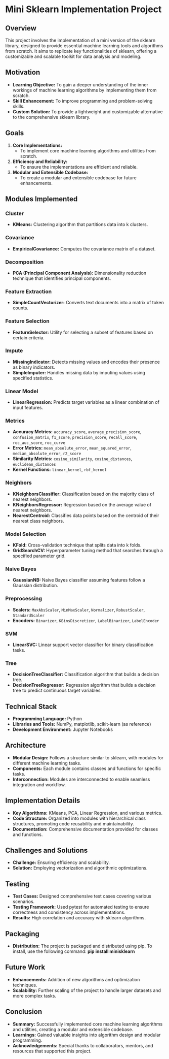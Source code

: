 # Mini Sklearn Implementation Project

## Overview

This project involves the implementation of a mini version of the sklearn library, designed to provide essential machine learning tools and algorithms from scratch. It aims to replicate key functionalities of sklearn, offering a customizable and scalable toolkit for data analysis and modeling.

## Motivation

- **Learning Objective:** To gain a deeper understanding of the inner workings of machine learning algorithms by implementing them from scratch.
- **Skill Enhancement:** To improve programming and problem-solving skills.
- **Custom Solution:** To provide a lightweight and customizable alternative to the comprehensive sklearn library.

## Goals

1. **Core Implementations:**
   - To implement core machine learning algorithms and utilities from scratch.
2. **Efficiency and Reliability:**
   - To ensure the implementations are efficient and reliable.
3. **Modular and Extensible Codebase:**
   - To create a modular and extensible codebase for future enhancements.

## Modules Implemented

### Cluster
- **KMeans:** Clustering algorithm that partitions data into k clusters.

### Covariance
- **EmpiricalCovariance:** Computes the covariance matrix of a dataset.

### Decomposition
- **PCA (Principal Component Analysis):** Dimensionality reduction technique that identifies principal components.

### Feature Extraction
- **SimpleCountVectorizer:** Converts text documents into a matrix of token counts.

### Feature Selection
- **FeatureSelector:** Utility for selecting a subset of features based on certain criteria.

### Impute
- **MissingIndicator:** Detects missing values and encodes their presence as binary indicators.
- **SimpleImputer:** Handles missing data by imputing values using specified statistics.

### Linear Model
- **LinearRegression:** Predicts target variables as a linear combination of input features.

### Metrics
- **Accuracy Metrics:** `accuracy_score`, `average_precision_score`, `confusion_matrix`, `f1_score`, `precision_score`, `recall_score`, `roc_auc_score`, `roc_curve`
- **Error Metrics:** `mean_absolute_error`, `mean_squared_error`, `median_absolute_error`, `r2_score`
- **Similarity Metrics:** `cosine_similarity`, `cosine_distances`, `euclidean_distances`
- **Kernel Functions:** `linear_kernel`, `rbf_kernel`

### Neighbors
- **KNeighborsClassifier:** Classification based on the majority class of nearest neighbors.
- **KNeighborsRegressor:** Regression based on the average value of nearest neighbors.
- **NearestCentroid:** Classifies data points based on the centroid of their nearest class neighbors.

### Model Selection
- **KFold:** Cross-validation technique that splits data into k folds.
- **GridSearchCV:** Hyperparameter tuning method that searches through a specified parameter grid.

### Naive Bayes
- **GaussianNB:** Naive Bayes classifier assuming features follow a Gaussian distribution.

### Preprocessing
- **Scalers:** `MaxAbsScaler`, `MinMaxScaler`, `Normalizer`, `RobustScaler`, `StandardScaler`
- **Encoders:** `Binarizer`, `KBinsDiscretizer`, `LabelBinarizer`, `LabelEncoder`

### SVM
- **LinearSVC:** Linear support vector classifier for binary classification tasks.

### Tree
- **DecisionTreeClassifier:** Classification algorithm that builds a decision tree.
- **DecisionTreeRegressor:** Regression algorithm that builds a decision tree to predict continuous target variables.

## Technical Stack

- **Programming Language:** Python
- **Libraries and Tools:** NumPy, matplotlib, scikit-learn (as reference)
- **Development Environment:** Jupyter Notebooks

## Architecture

- **Modular Design:** Follows a structure similar to sklearn, with modules for different machine learning tasks.
- **Components:** Each module contains classes and functions for specific tasks.
- **Interconnection:** Modules are interconnected to enable seamless integration and workflow.

## Implementation Details

- **Key Algorithms:** KMeans, PCA, Linear Regression, and various metrics.
- **Code Structure:** Organized into modules with hierarchical class structures, promoting code reusability and maintainability.
- **Documentation:** Comprehensive documentation provided for classes and functions.

## Challenges and Solutions

- **Challenge:** Ensuring efficiency and scalability.
- **Solution:** Employing vectorization and algorithmic optimizations.

## Testing

- **Test Cases:** Designed comprehensive test cases covering various scenarios.
- **Testing Framework:** Used pytest for automated testing to ensure correctness and consistency across implementations.
- **Results:** High correlation and accuracy with sklearn algorithms.

## Packaging

- **Distribution:** The project is packaged and distributed using pip. To install, use the following command:
__pip install minisklearn__

## Future Work

- **Enhancements:** Addition of new algorithms and optimization techniques.
- **Scalability:** Further scaling of the project to handle larger datasets and more complex tasks.

## Conclusion

- **Summary:** Successfully implemented core machine learning algorithms and utilities, creating a modular and extensible codebase.
- **Learnings:** Gained valuable insights into algorithm design and modular programming.
- **Acknowledgements:** Special thanks to collaborators, mentors, and resources that supported this project.
